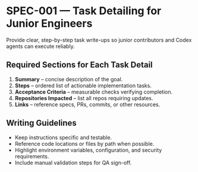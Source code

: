 # SPEC-001 — Task Detailing for Junior Engineers

Provide clear, step-by-step task write-ups so junior contributors and Codex agents can execute reliably.

## Required Sections for Each Task Detail
1. **Summary** – concise description of the goal.
2. **Steps** – ordered list of actionable implementation tasks.
3. **Acceptance Criteria** – measurable checks verifying completion.
4. **Repositories Impacted** – list all repos requiring updates.
5. **Links** – reference specs, PRs, commits, or other resources.

## Writing Guidelines
- Keep instructions specific and testable.
- Reference code locations or files by path when possible.
- Highlight environment variables, configuration, and security requirements.
- Include manual validation steps for QA sign-off.
